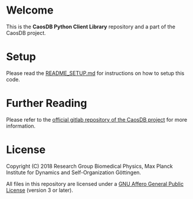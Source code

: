 # Welcome

This is the **CaosDB Python Client Library** repository and a part of the
CaosDB project.

# Setup

Please read the [README_SETUP.md](README_SETUP.md) for instructions on how to
setup this code.


# Further Reading

Please refer to the [official gitlab repository of the CaosDB
project](https://gitlab.com/caosdb/caosdb) for more information.

# License

Copyright (C) 2018 Research Group Biomedical Physics, Max Planck Institute for
Dynamics and Self-Organization Göttingen.

All files in this repository are licensed under a [GNU Affero General Public
License](LICENCE.md) (version 3 or later).

